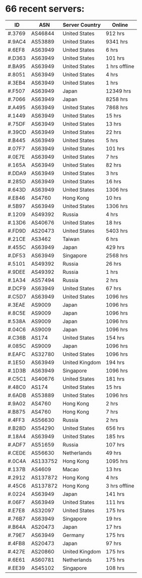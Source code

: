 # 66 recent servers:

| ID | ASN | Server Country | Online |
| ------ | ------ | ------ | ------ |
| #.3769 | AS46844 | United States | 912 hrs |
| #.9AC4 | AS53889 | United States | 9341 hrs |
| #.6EF8 | AS63949 | United States | 6 hrs |
| #.D363 | AS63949 | United States | 101 hrs |
| #.BA95 | AS63949 | United States | 1 hrs offline |
| #.8051 | AS63949 | United States | 4 hrs |
| #.3EB4 | AS63949 | United States | 1 hrs |
| #.F507 | AS63949 | Japan | 12349 hrs |
| #.7066 | AS63949 | Japan | 8258 hrs |
| #.A495 | AS63949 | United States | 7868 hrs |
| #.1449 | AS63949 | United States | 15 hrs |
| #.75DF | AS63949 | United States | 13 hrs |
| #.39CD | AS63949 | United States | 22 hrs |
| #.B445 | AS63949 | United States | 5 hrs |
| #.07F7 | AS63949 | United States | 101 hrs |
| #.0E7E | AS63949 | United States | 7 hrs |
| #.165A | AS63949 | United States | 82 hrs |
| #.DDA9 | AS63949 | United States | 3 hrs |
| #.285D | AS63949 | United States | 16 hrs |
| #.643D | AS63949 | United States | 1306 hrs |
| #.E846 | AS4760 | Hong Kong | 10 hrs |
| #.5B97 | AS63949 | United States | 1306 hrs |
| #.1209 | AS49392 | Russia | 4 hrs |
| #.13D6 | AS40676 | United States | 18 hrs |
| #.FD9D | AS20473 | United States | 5403 hrs |
| #.21CE | AS3462 | Taiwan | 6 hrs |
| #.455C | AS63949 | Japan | 429 hrs |
| #.DF53 | AS63949 | Singapore | 2568 hrs |
| #.5101 | AS49392 | Russia | 26 hrs |
| #.9DEE | AS49392 | Russia | 1 hrs |
| #.1A34 | AS57494 | Russia | 2 hrs |
| #.DCF9 | AS63949 | United States | 67 hrs |
| #.C5D7 | AS63949 | United States | 1096 hrs |
| #.3EAE | AS9009 | Japan | 1096 hrs |
| #.8C5E | AS9009 | Japan | 1096 hrs |
| #.538A | AS9009 | Japan | 1096 hrs |
| #.04C6 | AS9009 | Japan | 1096 hrs |
| #.C36B | AS174 | United States | 154 hrs |
| #.085C | AS9009 | Japan | 1096 hrs |
| #.EAFC | AS32780 | United States | 1096 hrs |
| #.1E50 | AS63949 | United Kingdom | 194 hrs |
| #.1D3B | AS63949 | Singapore | 1096 hrs |
| #.C5C1 | AS40676 | United States | 181 hrs |
| #.48C0 | AS174 | United States | 15 hrs |
| #.6ADB | AS53889 | United States | 1096 hrs |
| #.9A02 | AS4760 | Hong Kong | 2 hrs |
| #.B875 | AS4760 | Hong Kong | 7 hrs |
| #.4FF3 | AS56630 | Russia | 2 hrs |
| #.B28D | AS54290 | United States | 656 hrs |
| #.18A4 | AS63949 | United States | 185 hrs |
| #.ADF7 | AS51659 | Russia | 107 hrs |
| #.CEDE | AS56630 | Netherlands | 49 hrs |
| #.0C4A | AS133752 | Hong Kong | 1095 hrs |
| #.137B | AS4609 | Macao | 13 hrs |
| #.2912 | AS137872 | Hong Kong | 4 hrs |
| #.45C6 | AS137872 | Hong Kong | 3 hrs offline |
| #.0224 | AS63949 | Japan | 141 hrs |
| #.06F7 | AS63949 | United States | 111 hrs |
| #.E7E8 | AS32097 | United States | 175 hrs |
| #.76B7 | AS63949 | Singapore | 19 hrs |
| #.B64A | AS20473 | Japan | 17 hrs |
| #.79E7 | AS63949 | Germany | 175 hrs |
| #.4FB8 | AS20473 | Japan | 97 hrs |
| #.427E | AS20860 | United Kingdom | 175 hrs |
| #.6E61 | AS60781 | Netherlands | 175 hrs |
| #.EE39 | AS45102 | Singapore | 108 hrs |

